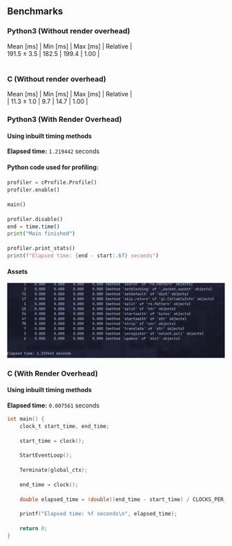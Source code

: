 ## Benchmarks 
### Python3 (Without render overhead) </br>
 Mean [ms]   | Min [ms] | Max [ms] | Relative |</br>
 191.5 ± 3.5 | 182.5 | 199.4 | 1.00 |</br></br>
### C (Without render overhead)</br>
 Mean [ms] | Min [ms] | Max [ms] | Relative |</br>
| 11.3 ± 1.0 | 9.7 | 14.7 | 1.00 |

### Python3 (With Render Overhead)
#### Using inbuilt timing methods  
**Elapsed time:** `1.219442` seconds  

#### Python code used for profiling:
```python
profiler = cProfile.Profile()
profiler.enable()

main()

profiler.disable()
end = time.time()
print("Main finished")

profiler.print_stats()
print(f"Elapsed time: {end - start:.6f} seconds")
```
#### Assets
![python](./assets/python.png)
### C (With Render Overhead)
#### Using inbuilt timing methods  
**Elapsed time:** `0.007561` seconds

```c
int main() {
    clock_t start_time, end_time;

    start_time = clock();

    StartEventLoop();

    Terminate(global_ctx);

    end_time = clock();

    double elapsed_time = (double)(end_time - start_time) / CLOCKS_PER_SEC;

    printf("Elapsed time: %f seconds\n", elapsed_time);

    return 0;
}

```

